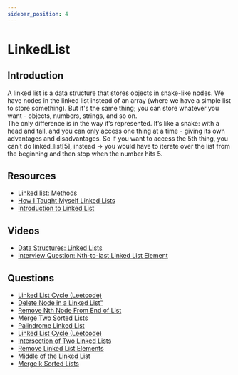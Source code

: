 ```yaml
---
sidebar_position: 4
---
```


# LinkedList

## Introduction  
A linked list is a data structure that stores objects in snake-like nodes. We have nodes in the linked list instead of an array (where we have a simple list to store something). But it's the same thing; you can store whatever you want - objects, numbers, strings, and so on.  
The only difference is in the way it’s represented. It’s like a snake: with a head and tail, and you can only access one thing at a time - giving its own advantages and disadvantages. So if you want to access the 5th thing, you can’t do linked_list[5], instead -> you would have to iterate over the list from the beginning and then stop when the number hits 5.

## Resources
- [Linked list: Methods](https://gist.github.com/aryansingh12/aee29904dfaab092c79d8298c4a874ce)
- [How I Taught Myself Linked Lists](https://towardsdatascience.com/how-i-taught-myself-linked-lists-72c4837ea721)
- [ Introduction to Linked List](http://www.cse.iitm.ac.in/~cs2110/Lab_3/LinkedListIntro.pdf)

## Videos
- [Data Structures: Linked Lists](https://www.youtube.com/watch?v=njTh_OwMljA)
- [Interview Question: Nth-to-last Linked List Element](https://www.youtube.com/watch?v=i7v1UWlaYrI&list=PLNmW52ef0uwsqn4haINljAFDivH1zhqxF)

## Questions
- [Linked List Cycle (Leetcode)](https://leetcode.com/problems/linked-list-cycle/)
- [Delete Node in a Linked List"](https://leetcode.com/problems/delete-node-in-a-linked-list/)
- [Remove Nth Node From End of List](https://leetcode.com/problems/remove-nth-node-from-end-of-list/)
- [Merge Two Sorted Lists](https://leetcode.com/problems/merge-two-sorted-lists/)
- [Palindrome Linked List](https://leetcode.com/problems/palindrome-linked-list/)
- [Linked List Cycle (Leetcode)](https://leetcode.com/problems/linked-list-cycle/)
- [Intersection of Two Linked Lists](https://leetcode.com/problems/intersection-of-two-linked-lists/)
- [Remove Linked List Elements](https://leetcode.com/problems/remove-linked-list-elements/)
- [Middle of the Linked List](https://leetcode.com/problems/middle-of-the-linked-list/)
- [Merge k Sorted Lists](https://leetcode.com/problems/merge-k-sorted-lists/)